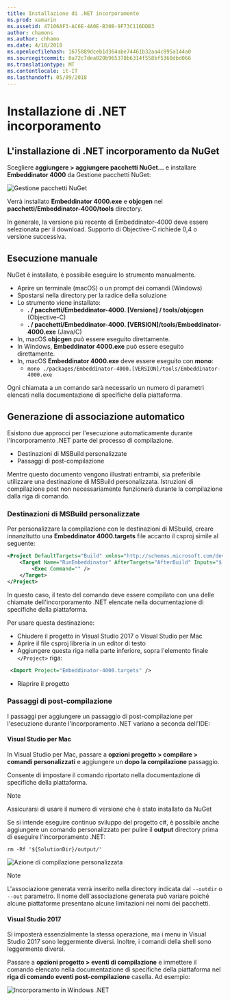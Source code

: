 ```yaml
---
title: Installazione di .NET incorporamento
ms.prod: xamarin
ms.assetid: 47106AF3-AC6E-4A0E-B30B-9F73C116DDB3
author: chamons
ms.author: chhamo
ms.date: 4/18/2018
ms.openlocfilehash: 1675889dceb1d364abe74461b32aa4c895a144a0
ms.sourcegitcommit: 0a72c7dea020b965378b6314f558bf5360dbd066
ms.translationtype: MT
ms.contentlocale: it-IT
ms.lasthandoff: 05/09/2018
---
```

# <a name="installing-net-embedding"></a>Installazione di .NET incorporamento

## <a name="installing-net-embedding-from-nuget"></a>L'installazione di .NET incorporamento da NuGet

Scegliere **aggiungere > aggiungere pacchetti NuGet...**  e installare **Embeddinator 4000** da Gestione pacchetti NuGet:

![Gestione pacchetti NuGet](images/visualstudionuget.png)

Verrà installato **Embeddinator 4000.exe** e **objcgen** nel **pacchetti/Embeddinator-4000/tools** directory.

In generale, la versione più recente di Embeddinator-4000 deve essere selezionata per il download. Supporto di Objective-C richiede 0,4 o versione successiva.

## <a name="running-manually"></a>Esecuzione manuale

NuGet è installato, è possibile eseguire lo strumento manualmente.

- Aprire un terminale (macOS) o un prompt dei comandi (Windows)
- Spostarsi nella directory per la radice della soluzione
- Lo strumento viene installato:
    - **. / pacchetti/Embeddinator-4000. [Versione] / tools/objcgen** (Objective-C)
    - **. / pacchetti/Embeddinator-4000. [VERSION]/tools/Embeddinator-4000.exe** (Java/C) 
- In, macOS **objcgen** può essere eseguito direttamente. 
- In Windows, **Embeddinator 4000.exe** può essere eseguito direttamente.
- In, macOS **Embeddinator 4000.exe** deve essere eseguito con **mono**: 
    - `mono ./packages/Embeddinator-4000.[VERSION]/tools/Embeddinator-4000.exe`

Ogni chiamata a un comando sarà necessario un numero di parametri elencati nella documentazione di specifiche della piattaforma.

## <a name="automatic-binding-generation"></a>Generazione di associazione automatico

Esistono due approcci per l'esecuzione automaticamente durante l'incorporamento .NET parte del processo di compilazione.

- Destinazioni di MSBuild personalizzate
- Passaggi di post-compilazione

Mentre questo documento vengono illustrati entrambi, sia preferibile utilizzare una destinazione di MSBuild personalizzata. Istruzioni di compilazione post non necessariamente funzionerà durante la compilazione dalla riga di comando.

### <a name="custom-msbuild-targets"></a>Destinazioni di MSBuild personalizzate

Per personalizzare la compilazione con le destinazioni di MSbuild, creare innanzitutto una **Embeddinator 4000.targets** file accanto il csproj simile al seguente:

```xml
<Project DefaultTargets="Build" xmlns="http://schemas.microsoft.com/developer/msbuild/2003">
    <Target Name="RunEmbeddinator" AfterTargets="AfterBuild" Inputs="$(OutputPath)/$(AssemblyName).dll" Outputs="$(IntermediateOutputPath)/Embeddinator/$(AssemblyName).framework/$(AssemblyName)">
        <Exec Command="" />
    </Target>
</Project>
```

In questo caso, il testo del comando deve essere compilato con una delle chiamate dell'incorporamento .NET elencate nella documentazione di specifiche della piattaforma.

Per usare questa destinazione:

- Chiudere il progetto in Visual Studio 2017 o Visual Studio per Mac
- Aprire il file csproj libreria in un editor di testo
- Aggiungere questa riga nella parte inferiore, sopra l'elemento finale `</Project>` riga:

```xml
 <Import Project="Embeddinator-4000.targets" />
```

- Riaprire il progetto

### <a name="post-build-steps"></a>Passaggi di post-compilazione

I passaggi per aggiungere un passaggio di post-compilazione per l'esecuzione durante l'incorporamento .NET variano a seconda dell'IDE:

#### <a name="visual-studio-for-mac"></a>Visual Studio per Mac

In Visual Studio per Mac, passare a **opzioni progetto > compilare > comandi personalizzati** e aggiungere un **dopo la compilazione** passaggio.

Consente di impostare il comando riportato nella documentazione di specifiche della piattaforma.

> [!NOTE]
> Assicurarsi di usare il numero di versione che è stato installato da NuGet

Se si intende eseguire continuo sviluppo del progetto c#, è possibile anche aggiungere un comando personalizzato per pulire il **output** directory prima di eseguire l'incorporamento .NET:

```shell
rm -Rf '${SolutionDir}/output/'
```

![Azione di compilazione personalizzata](images/visualstudiocustombuild.png)

> [!NOTE]
> L'associazione generata verrà inserito nella directory indicata dal `--outdir` o `--out` parametro. Il nome dell'associazione generata può variare poiché alcune piattaforme presentano alcune limitazioni nei nomi dei pacchetti.

#### <a name="visual-studio-2017"></a>Visual Studio 2017

Si imposterà essenzialmente la stessa operazione, ma i menu in Visual Studio 2017 sono leggermente diversi. Inoltre, i comandi della shell sono leggermente diversi.

Passare a **opzioni progetto > eventi di compilazione** e immettere il comando elencato nella documentazione di specifiche della piattaforma nel **riga di comando eventi post-compilazione** casella. Ad esempio:

![Incorporamento in Windows .NET](images/visualstudiowindows.png)
